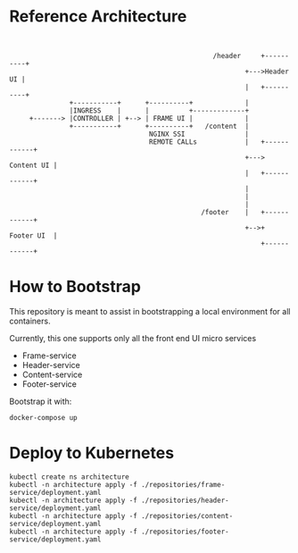 # Reference Architecture
```


                                                   /header     +----------+
                                                           +--->Header UI |
                                                           |   +----------+
               +-----------+      +----------+             |
               |INGRESS    |      |          +-------------+
     +-------> |CONTROLLER | +--> | FRAME UI |             |
               +-----------+      +----------+   /content  |
                                   NGINX SSI               |
                                   REMOTE CALLs            |   +------------+
                                                           +---> Content UI |
                                                           |   +------------+
                                                           |
                                                           |
                                                           |
                                                /footer    |   +------------+
                                                           +-->+ Footer UI  |
                                                               +------------+
```
# How to Bootstrap

This repository is meant to assist in bootstrapping a local environment for all containers.

Currently, this one supports only all the front end UI micro services

* Frame-service
* Header-service
* Content-service
* Footer-service

Bootstrap it with:

```
docker-compose up
```

# Deploy to Kubernetes

```
kubectl create ns architecture
kubectl -n architecture apply -f ./repositories/frame-service/deployment.yaml
kubectl -n architecture apply -f ./repositories/header-service/deployment.yaml
kubectl -n architecture apply -f ./repositories/content-service/deployment.yaml
kubectl -n architecture apply -f ./repositories/footer-service/deployment.yaml
```
